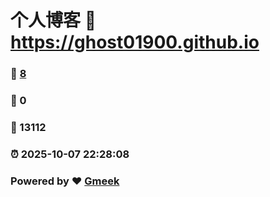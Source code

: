 # 个人博客 :link: https://ghost01900.github.io 
### :page_facing_up: [8](https://ghost01900.github.io/tag.html) 
### :speech_balloon: 0 
### :hibiscus: 13112 
### :alarm_clock: 2025-10-07 22:28:08 
### Powered by :heart: [Gmeek](https://github.com/Meekdai/Gmeek)

